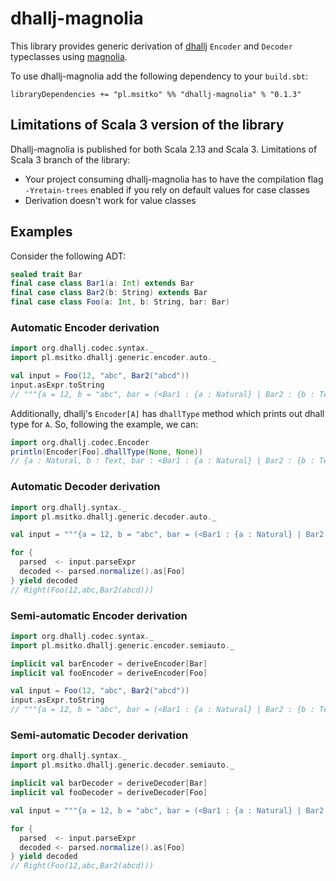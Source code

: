 # dhallj-magnolia

This library provides generic derivation of [dhallj](https://github.com/travisbrown/dhallj) `Encoder` and `Decoder` typeclasses using [magnolia](https://github.com/softwaremill/magnolia).

To use dhallj-magnolia add the following dependency to your `build.sbt`:

```
libraryDependencies += "pl.msitko" %% "dhallj-magnolia" % "0.1.3"
```

## Limitations of Scala 3 version of the library

Dhallj-magnolia is published for both Scala 2.13 and Scala 3. Limitations of Scala 3 branch of the library:

 * Your project consuming dhallj-magnolia has to have the compilation flag `-Yretain-trees` enabled if you rely on default values for case classes
 * Derivation doesn't work for value classes

## Examples

Consider the following ADT:

```scala
sealed trait Bar
final case class Bar1(a: Int) extends Bar
final case class Bar2(b: String) extends Bar
final case class Foo(a: Int, b: String, bar: Bar)
```

### Automatic Encoder derivation

```scala
import org.dhallj.codec.syntax._
import pl.msitko.dhallj.generic.encoder.auto._

val input = Foo(12, "abc", Bar2("abcd"))
input.asExpr.toString
// """{a = 12, b = "abc", bar = (<Bar1 : {a : Natural} | Bar2 : {b : Text}>.Bar2) {b = "abcd"}}"""
```

Additionally, dhallj's `Encoder[A]` has `dhallType` method which prints out dhall type for `A`. So, following the example, we can:

```scala
import org.dhallj.codec.Encoder
println(Encoder[Foo].dhallType(None, None))
// {a : Natural, b : Text, bar : <Bar1 : {a : Natural} | Bar2 : {b : Text}>}
```

### Automatic Decoder derivation

```scala
import org.dhallj.syntax._
import pl.msitko.dhallj.generic.decoder.auto._

val input = """{a = 12, b = "abc", bar = (<Bar1 : {a : Natural} | Bar2 : {b : Text}>.Bar2) {b = "abcd"}}"""

for {
  parsed  <- input.parseExpr
  decoded <- parsed.normalize().as[Foo]
} yield decoded
// Right(Foo(12,abc,Bar2(abcd)))
```

### Semi-automatic Encoder derivation

```scala
import org.dhallj.codec.syntax._
import pl.msitko.dhallj.generic.encoder.semiauto._

implicit val barEncoder = deriveEncoder[Bar]
implicit val fooEncoder = deriveEncoder[Foo]

val input = Foo(12, "abc", Bar2("abcd"))
input.asExpr.toString
// """{a = 12, b = "abc", bar = (<Bar1 : {a : Natural} | Bar2 : {b : Text}>.Bar2) {b = "abcd"}}"""
```

### Semi-automatic Decoder derivation

```scala
import org.dhallj.syntax._
import pl.msitko.dhallj.generic.decoder.semiauto._

implicit val barDecoder = deriveDecoder[Bar]
implicit val fooDecoder = deriveDecoder[Foo]

val input = """{a = 12, b = "abc", bar = (<Bar1 : {a : Natural} | Bar2 : {b : Text}>.Bar2) {b = "abcd"}}"""

for {
  parsed  <- input.parseExpr
  decoded <- parsed.normalize().as[Foo]
} yield decoded
// Right(Foo(12,abc,Bar2(abcd)))
```
